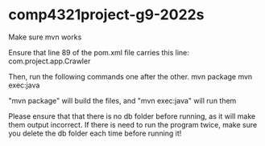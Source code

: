 # comp4321project-g9-2022s

Make sure mvn works

Ensure that line 89 of the pom.xml file carries this line:
<mainClass>com.project.app.Crawler</mainClass>

Then, run the following commands one after the other.
mvn package
mvn exec:java

"mvn package" will build the files, and "mvn exec:java" will run them

Please ensure that that there is no db folder before running, as it will make them output incorrect.
If there is need to run the program twice, make sure you delete the db folder each time before running it!